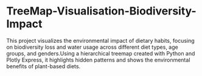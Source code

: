 # TreeMap-Visualisation-Biodiversity-Impact
This project visualizes the environmental impact of dietary habits, focusing on biodiversity loss and water usage across different diet types, age groups, and genders.Using a hierarchical treemap created with Python and Plotly Express, it highlights hidden patterns and shows the environmental benefits of plant-based diets.
